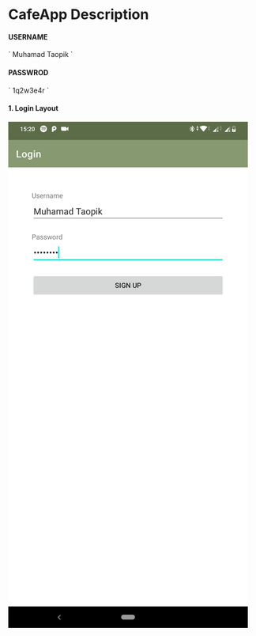 # CafeApp Description

<h4>USERNAME</h4>
`
Muhamad Taopik
`

<h4>PASSWROD</h4>
`
1q2w3e4r
`
<h4>1. Login Layout</h4>

![Login Layout](results/LoginLayout.png)
